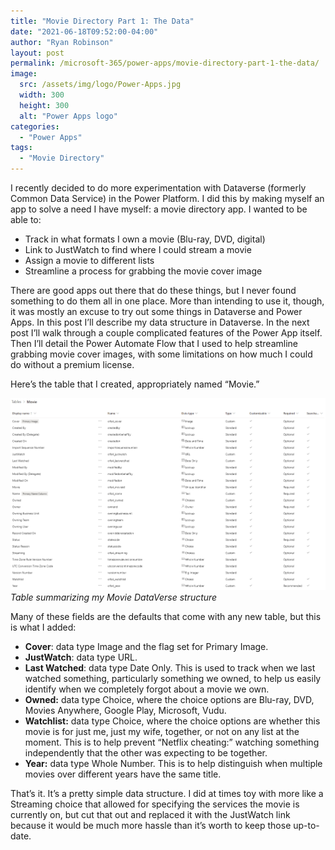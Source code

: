 ```yaml
---
title: "Movie Directory Part 1: The Data"
date: "2021-06-18T09:52:00-04:00"
author: "Ryan Robinson"
layout: post
permalink: /microsoft-365/power-apps/movie-directory-part-1-the-data/
image: 
  src: /assets/img/logo/Power-Apps.jpg
  width: 300
  height: 300
  alt: "Power Apps logo" 
categories:
  - "Power Apps"
tags:
  - "Movie Directory"
---
```


I recently decided to do more experimentation with Dataverse (formerly Common Data Service) in the Power Platform. I did this by making myself an app to solve a need I have myself: a movie directory app. I wanted to be able to:

- Track in what formats I own a movie (Blu-ray, DVD, digital)
- Link to JustWatch to find where I could stream a movie
- Assign a movie to different lists
- Streamline a process for grabbing the movie cover image

There are good apps out there that do these things, but I never found something to do them all in one place. More than intending to use it, though, it was mostly an excuse to try out some things in Dataverse and Power Apps. In this post I’ll describe my data structure in Dataverse. In the next post I’ll walk through a couple complicated features of the Power App itself. Then I’ll detail the Power Automate Flow that I used to help streamline grabbing movie cover images, with some limitations on how much I could do without a premium license.

Here’s the table that I created, appropriately named “Movie.”

![](/assets/img/2021/06/Dataverse-table.png)
_Table summarizing my Movie DataVerse structure_

Many of these fields are the defaults that come with any new table, but this is what I added:

- **Cover**: data type Image and the flag set for Primary Image.
- **JustWatch**: data type URL.
- **Last Watched**: data type Date Only. This is used to track when we last watched something, particularly something we owned, to help us easily identify when we completely forgot about a movie we own.
- **Owned:** data type Choice, where the choice options are Blu-ray, DVD, Movies Anywhere, Google Play, Microsoft, Vudu.
- **Watchlist:** data type Choice, where the choice options are whether this movie is for just me, just my wife, together, or not on any list at the moment. This is to help prevent “Netflix cheating:” watching something independently that the other was expecting to be together.
- **Year:** data type Whole Number. This is to help distinguish when multiple movies over different years have the same title.

That’s it. It’s a pretty simple data structure. I did at times toy with more like a Streaming choice that allowed for specifying the services the movie is currently on, but cut that out and replaced it with the JustWatch link because it would be much more hassle than it’s worth to keep those up-to-date.
